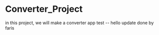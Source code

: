 # Converter_Project
in this project, we will make a converter app
test -- hello 
update done by faris